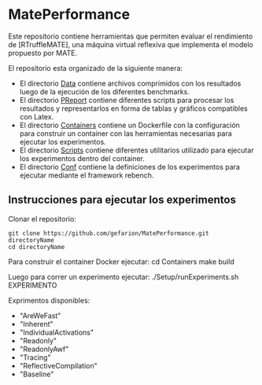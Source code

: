 # MatePerformance
Este repositorio contiene herramientas que permiten evaluar el rendimiento de [RTruffleMATE], una máquina virtual reflexiva que implementa el modelo propuesto por MATE.

El repositorio esta organizado de la siguiente manera:

* El directorio [Data](Data) contiene archivos comprimidos con los resultados luego de la ejecución de los diferentes benchmarks.
* El directorio [PReport](PReport) contiene diferentes scripts para procesar los resultados y representarlos en forma de tablas y gráficos compatibles con Latex.
* El directorio [Containers](Containers) contiene un Dockerfile con la configuración para construir un container con las herramientas necesarias para ejecutar los experimentos.
* El directorio  [Scripts](Scripts) contiene diferentes utilitarios utilizado para ejecutar los experimentos dentro del container.
* El directorio  [Conf](Conf) contiene la definiciones de los experimentos para ejecutar mediante el framework rebench.

Instrucciones para ejecutar los experimentos
--------------------------------------------

Clonar el repositorio:

    git clone https://github.com/gefarion/MatePerformance.git directoryName
    cd directoryName

Para construir el container Docker ejecutar:
    cd Containers
    make build

Luego para correr un experimento ejecutar:
    ./Setup/runExperiments.sh EXPERIMENTO

Exprimentos disponibles:
- "AreWeFast"
- "Inherent"
- "IndividualActivations"
- "Readonly"
- "ReadonlyAwf"
- "Tracing"
- "ReflectiveCompilation"
- "Baseline"